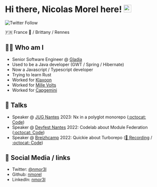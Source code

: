 # Hi there, Nicolas Morel here! <img src="https://media.giphy.com/media/hvRJCLFzcasrR4ia7z/giphy.gif" width="25px">

![Twitter Follow](https://img.shields.io/twitter/follow/nmor3l?label=Follow%20me%20on%20Twitter&style=social)

🇫🇷 France 🥖 / Brittany / Rennes

## 👱‍♂️ Who am I

* Senior Software Engineer @ [Gladia](https://www.gladia.io/)
* Used to be a Java developer (GWT / Spring / Hibernate)
* Now a Javascript / Typescript developer
* Trying to learn Rust
* Worked for [Klaxoon](https://klaxoon.com/)
* Worked for [Mille Volts](https://www.millevolts.fr/)
* Worked for [Capgemini](https://www.capgemini.com/)
        
## 📢 Talks

* Speaker @ [JUG Nantes](https://nantesjug.org/#/events/2023_01_24) 2023: Nx in a polyglot monorepo ([:octocat: Code](https://github.com/nmorel/jug-nx))
* Speaker @ [Devfest Nantes](https://twitter.com/devfestnantes) 2022: Codelab about Module Federation ([:octocat: Code](https://github.com/nmorel/workshop-module-federation))
* Speaker @ [Breizhcamp](https://twitter.com/breizhcamp) 2022: Quickie about Turborepo ([🎥 Recording](https://youtu.be/lqoIFFDLLJ4) / [:octocat: Code](https://github.com/nmorel/turbohero))

## 🤝 Social Media / links

* Twitter: [@nmor3l](https://twitter.com/nmor3l)
* Github: [nmorel](https://github.com/nmorel)
* LinkedIn: [nmor3l](https://www.linkedin.com/in/nmor3l)
